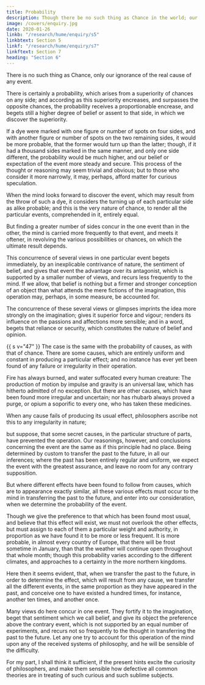 ```yaml
---
title: Probability
description: Though there be no such thing as Chance in the world; our ignorance of the real cause of any event has the same influence on the understanding, and begets a like species of belief or opinion
image: /covers/enquiry.jpg
date: 2020-01-26
linkb: "/research/hume/enquiry/s5"
linkbtext: Section 5
linkf: "/research/hume/enquiry/s7"
linkftext: Section 7
heading: "Section 6"
---
```


There is no such thing as Chance, only our ignorance of the real cause of any event. 

<!--  has the same influence on the understanding, and begets a like species of belief or opinion. -->

There is certainly a probability, which arises from a superiority of chances on any side; and according as this superiority encreases, and surpasses the opposite chances, the probability receives a proportionable encrease, and begets still a higher degree of belief or assent to that side, in which we discover the superiority.

If a dye were marked with one figure or number of spots on four sides, and with another figure or number of spots on the two remaining sides, it would be more probable, that the former would turn up than the latter; though, if it had a thousand sides marked in the same manner, and only one side different, the probability would be much higher, and our belief or expectation of the event more steady and secure. This process of the thought or reasoning may seem trivial and obvious; but to those who consider it more narrowly, it may, perhaps, afford matter for curious speculation.

When the mind looks forward to discover the event, which may result from the throw of such a dye, it considers the turning up of each particular side as alike probable; and this is the very nature of chance, to render all the particular events, comprehended in it, entirely equal.

But finding a greater number of sides concur in the one event than in the other, the mind is carried more frequently to that event, and meets it oftener, in revolving the various possibilities or chances, on which the ultimate result depends. 

This concurrence of several views in one particular event begets immediately, by an inexplicable contrivance of nature, the sentiment of belief, and gives that event the advantage over its antagonist, which is supported by a smaller number of views, and recurs less frequently to the mind. If we allow, that belief is nothing but a firmer and stronger conception of an object than what attends the mere fictions of the imagination, this operation may, perhaps, in some measure, be accounted for.

The concurrence of these several views or glimpses imprints the idea more strongly on the imagination; gives it superior force and vigour; renders its influence on the passions and affections more sensible; and in a word, begets that reliance or security, which constitutes the nature of belief and opinion. 

{{ s v="47" }} The case is the same with the probability of causes, as with that of chance. There are some causes, which are entirely uniform and constant in producing a particular effect; and no instance has ever yet been found of any failure or irregularity in their operation. 

Fire has always burned, and water suffocated every human creature: The production of motion by impulse and gravity is an universal law, which has hitherto admitted of no exception. But there are other causes, which have been found more irregular and uncertain; nor has rhubarb always proved a purge, or opium a soporific to every one, who has taken these medicines.

When any cause fails of producing its usual effect, philosophers ascribe not this to any irregularity in nature; 

but suppose, that some secret causes, in the particular structure of parts, have prevented the operation. Our reasonings, however, and conclusions concerning the event are the same as if this principle had no place. Being determined by custom to transfer the past to the future, in all our inferences; where the past has been entirely regular and uniform, we expect the event with the greatest assurance, and leave no room for any contrary supposition. 

But where different effects have been found to follow from causes, which are to appearance exactly similar, all these various effects must occur to the mind in transferring the past to the future, and enter into our consideration, when we determine the probability of the event. 

Though we give the preference to that which has been found most usual, and believe that this effect will exist, we must not overlook the other effects, but must assign to each of them a particular weight and authority, in proportion as we have found it to be more or less frequent. It is more probable, in almost every country of Europe, that there will be frost sometime in January, than that the weather will continue open throughout that whole month; though this probability varies according to the different climates, and approaches to a certainty in the more northern kingdoms. 

Here then it seems evident, that, when we transfer the past to the future, in order to determine the effect, which will result from any cause, we transfer all the different events, in the same proportion as they have appeared in the past, and conceive one to have existed a hundred times, for instance, another ten times, and another once. 

Many views do here concur in one event. They fortify it to the imagination, beget that sentiment which we call belief, and give its object the preference above the contrary event, which is not supported by an equal number of experiments, and recurs not so frequently to the thought in transferring the past to the future. Let any one try to account for this operation of the mind upon any of the received systems of philosophy, and he will be sensible of the difficulty. 

For my part, I shall think it sufficient, if the present hints excite the curiosity of philosophers, and make them sensible how defective all common theories are in treating of such curious and such sublime subjects.
